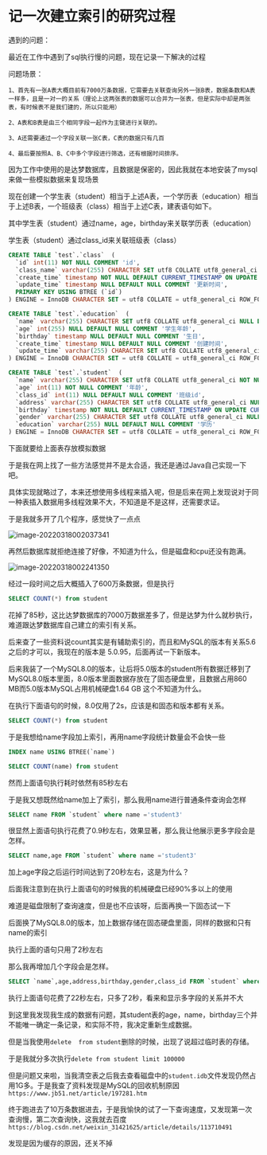 # 记一次建立索引的研究过程

遇到的问题：

最近在工作中遇到了sql执行慢的问题，现在记录一下解决的过程



问题场景：

`1、首先有一张A表大概目前有7000万条数据，它需要去关联查询另外一张B表，数据条数和A表一样多，且是一对一的关系（理论上这两张表的数据可以合并为一张表，但是实际中却是两张表，有时候表不是我们建的，所以只能用）`

`2、A表和B表是由三个相同字段一起作为主键进行关联的。`

`3、A还需要通过一个字段关联一张C表，C表的数据只有几百`

`4、最后要按照A、B、C中多个字段进行筛选，还有根据时间排序。`



因为工作中使用的是达梦数据库，且数据是保密的，因此我就在本地安装了mysql来做一些模拟数据来复现场景



现在创建一个学生表（student）相当于上述A表，一个学历表（education）相当于上述B表，一个班级表（class）相当于上述C表，建表语句如下。

其中学生表（student）通过name，age，birthday来关联学历表（education）

学生表（student）通过class_id来关联班级表（class）

```sql
CREATE TABLE `test`.`class`  (
  `id` int(11) NOT NULL COMMENT 'id',
  `class_name` varchar(255) CHARACTER SET utf8 COLLATE utf8_general_ci NULL DEFAULT NULL COMMENT '班级名称',
  `create_time` timestamp NOT NULL DEFAULT CURRENT_TIMESTAMP ON UPDATE CURRENT_TIMESTAMP COMMENT '创建时间',
  `update_time` timestamp NULL DEFAULT NULL COMMENT '更新时间',
  PRIMARY KEY USING BTREE (`id`)
) ENGINE = InnoDB CHARACTER SET = utf8 COLLATE = utf8_general_ci ROW_FORMAT = Compact;
```



```sql
CREATE TABLE `test`.`education`  (
  `name` varchar(255) CHARACTER SET utf8 COLLATE utf8_general_ci NULL DEFAULT NULL COMMENT '学生姓名',
  `age` int(255) NULL DEFAULT NULL COMMENT '学生年龄',
  `birthday` timestamp NULL DEFAULT NULL COMMENT '生日',
  `create_time` timestamp NULL DEFAULT NULL COMMENT '创建时间',
  `update_time` varchar(255) CHARACTER SET utf8 COLLATE utf8_general_ci NULL DEFAULT NULL COMMENT '更新时间'
) ENGINE = InnoDB CHARACTER SET = utf8 COLLATE = utf8_general_ci ROW_FORMAT = Compact;
```

```sql
CREATE TABLE `test`.`student`  (
  `name` varchar(255) CHARACTER SET utf8 COLLATE utf8_general_ci NOT NULL COMMENT '姓名',
  `age` int(11) NOT NULL COMMENT '年龄',
  `class_id` int(11) NULL DEFAULT NULL COMMENT '班级id',
  `address` varchar(255) CHARACTER SET utf8 COLLATE utf8_general_ci NULL DEFAULT NULL COMMENT '住址',
  `birthday` timestamp NOT NULL DEFAULT CURRENT_TIMESTAMP ON UPDATE CURRENT_TIMESTAMP COMMENT '生日',
  `gender` varchar(255) CHARACTER SET utf8 COLLATE utf8_general_ci NULL DEFAULT NULL COMMENT '性别',
  `education` varchar(255) NULL DEFAULT NULL COMMENT '学历'
) ENGINE = InnoDB CHARACTER SET = utf8 COLLATE = utf8_general_ci ROW_FORMAT = Compact;
```

下面就要给上面表存放模拟数据

于是我在网上找了一些方法感觉并不是太合适，我还是通过Java自己实现一下吧。

具体实现就略过了，本来还想使用多线程来插入呢，但是后来在网上发现说对于同一种表插入数据用多线程效果不大，不知道是不是这样，还需要求证。

于是我就多开了几个程序，感觉快了一点点

![image-20220318002037341](https://picgo-1256570725.cos.ap-shanghai.myqcloud.com/img/image-20220318002037341.png)



再然后数据库就拒绝连接了好像，不知道为什么，但是磁盘和cpu还没有跑满。

![image-20220318002241350](https://picgo-1256570725.cos.ap-shanghai.myqcloud.com/img/image-20220318002241350.png)

经过一段时间之后大概插入了600万条数据，但是执行

```sql
SELECT COUNT(*) from student
```

花掉了85秒，这比达梦数据库的7000万数据差多了，但是达梦为什么就秒执行，难道跟达梦数据库自己建立的索引有关系。

后来查了一些资料说count其实是有辅助索引的，而且和MySQL的版本有关系5.6之后的才可以，我现在的版本是 5.0.95，后面再试一下新版本。

后来我装了一个MySQL8.0的版本，让后将5.0版本的student所有数据迁移到了MySQL8.0版本里面，8.0版本里面数据存放在了固态硬盘里，且数据占用860 MB而5.0版本MySQL占用机械硬盘1.64 GB 这个不知道为什么。

在执行下面语句的时候，8.0仅用了2s，应该是和固态和版本都有关系。

```sql
SELECT COUNT(*) from student
```

于是我想给name字段加上索引，再用name字段统计数量会不会快一些

```sql
INDEX name USING BTREE(`name`)
```

```sql
SELECT COUNT(name) from student
```

然而上面语句执行耗时依然有85秒左右

于是我又想既然给name加上了索引，那么我用name进行普通条件查询会怎样

```sql
SELECT name FROM `student` where name ='student3'
```

很显然上面语句执行花费了0.9秒左右，效果显著，那么我让他展示更多字段会是怎样。

```sql
SELECT name,age FROM `student` where name ='student3'
```

加上age字段之后运行时间达到了20秒左右，这是为什么？

后面我注意到在执行上面语句的时候我的机械硬盘已经90%多以上的使用

难道是磁盘限制了查询速度，但是也不应该呀，后面再换一下固态试一下

后面换了MySQL8.0的版本，加上数据存储在固态硬盘里面，同样的数据和只有name的索引

执行上面的语句只用了2秒左右

那么我再增加几个字段会是怎样。

```sql
SELECT `name`,age,address,birthday,gender,class_id FROM `student` where name ='student3'
```

执行上面语句花费了22秒左右，只多了2秒，看来和显示多字段的关系并不大

到这里我发现我生成的数据有问题，其student表的age，name，birthday三个并不能唯一确定一条记录，和实际不符，我决定重新生成数据。

但是当我使用```delete  from student```删除的时候，出现了说超过临时表的存储。

于是我就分多次执行```delete from student limit 100000```

但是问题又来啦，当我清空表之后我去查看磁盘中的```student.idb```文件发现仍然占用1G多。于是我查了资料发现是MySQL的回收机制原因```https://www.jb51.net/article/197281.htm```

终于跑进去了10万条数据进去，于是我愉快的试了一下查询速度，又发现第一次查询慢，第二次查询快，这我就去百度```https://blog.csdn.net/weixin_31421625/article/details/113710491```

发现是因为缓存的原因，还关不掉

